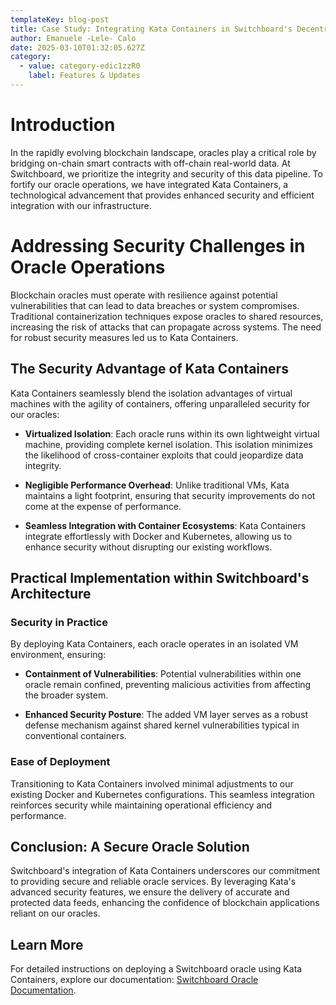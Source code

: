```yaml
---
templateKey: blog-post
title: Case Study: Integrating Kata Containers in Switchboard's Decentralized Oracle Infrastructure
author: Emanuele -Lele- Calo
date: 2025-03-10T01:32:05.627Z
category:
  - value: category-edic1zzR0
    label: Features & Updates
---
```


# Introduction

In the rapidly evolving blockchain landscape, oracles play a critical role by bridging on-chain smart contracts with off-chain real-world data. At Switchboard, we prioritize the integrity and security of this data pipeline. To fortify our oracle operations, we have integrated Kata Containers, a technological advancement that provides enhanced security and efficient integration with our infrastructure.

# Addressing Security Challenges in Oracle Operations

Blockchain oracles must operate with resilience against potential vulnerabilities that can lead to data breaches or system compromises. Traditional containerization techniques expose oracles to shared resources, increasing the risk of attacks that can propagate across systems. The need for robust security measures led us to Kata Containers.

## The Security Advantage of Kata Containers

Kata Containers seamlessly blend the isolation advantages of virtual machines with the agility of containers, offering unparalleled security for our oracles:

- **Virtualized Isolation**: Each oracle runs within its own lightweight virtual machine, providing complete kernel isolation. This isolation minimizes the likelihood of cross-container exploits that could jeopardize data integrity.

- **Negligible Performance Overhead**: Unlike traditional VMs, Kata maintains a light footprint, ensuring that security improvements do not come at the expense of performance.

- **Seamless Integration with Container Ecosystems**: Kata Containers integrate effortlessly with Docker and Kubernetes, allowing us to enhance security without disrupting our existing workflows.

## Practical Implementation within Switchboard's Architecture

### Security in Practice

By deploying Kata Containers, each oracle operates in an isolated VM environment, ensuring:

- **Containment of Vulnerabilities**: Potential vulnerabilities within one oracle remain confined, preventing malicious activities from affecting the broader system.

- **Enhanced Security Posture**: The added VM layer serves as a robust defense mechanism against shared kernel vulnerabilities typical in conventional containers.

### Ease of Deployment

Transitioning to Kata Containers involved minimal adjustments to our existing Docker and Kubernetes configurations. This seamless integration reinforces security while maintaining operational efficiency and performance.

## Conclusion: A Secure Oracle Solution

Switchboard's integration of Kata Containers underscores our commitment to providing secure and reliable oracle services. By leveraging Kata's advanced security features, we ensure the delivery of accurate and protected data feeds, enhancing the confidence of blockchain applications reliant on our oracles.

## Learn More

For detailed instructions on deploying a Switchboard oracle using Kata Containers, explore our documentation: [Switchboard Oracle Documentation](https://docs.switchboard.xyz/switchboard-protocol/running-a-switchboard-oracle).
